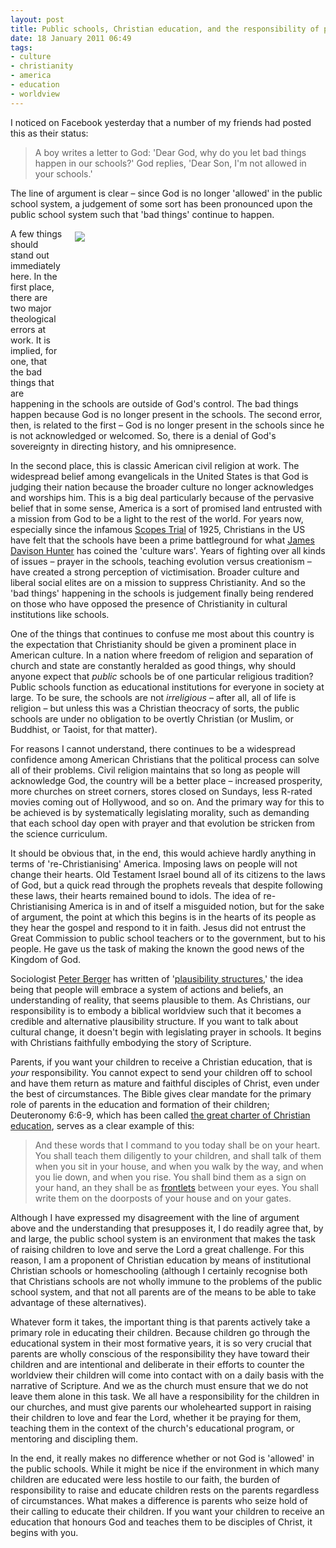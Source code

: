 ```yaml
---
layout: post
title: Public schools, Christian education, and the responsibility of parents
date: 18 January 2011 06:49
tags:
- culture
- christianity
- america
- education
- worldview
---
```

<p>I noticed on Facebook yesterday that a number of my friends had posted this as their status:</p>
<blockquote>
A boy writes a letter to God: 'Dear God, why do you let bad things happen in our schools?' God replies, 'Dear Son, I'm not allowed in your schools.'
</blockquote>
<p>The line of argument is clear &ndash; since God is no longer 'allowed' in the public school system, a judgement of some sort has been pronounced upon the public school system such that 'bad things' continue to happen.</p>
<div style="float: right; margin: 5px 1px 0px 20px; width: 400px; height: 260px;"><img src="https://dl.dropbox.com/u/3897986/Jake%20Blog%20Images/school-prayer.jpg" /></div>
<p>A few things should stand out immediately here. In the first place, there are two major theological errors at work. It is implied, for one, that the bad things that are happening in the schools are outside of God's control. The bad things happen because God is no longer present in the schools. The second error, then, is related to the first &ndash; God is no longer present in the schools since he is not acknowledged or welcomed. So, there is a denial of God's sovereignty in directing history, and his omnipresence.</p>
<p>In the second place, this is classic American civil religion at work. The widespread belief among evangelicals in the United States is that God is judging their nation because the broader culture no longer acknowledges and worships him. This is a big deal particularly because of the pervasive belief that in some sense, America is a sort of promised land entrusted with a mission from God to be a light to the rest of the world. For years now, especially since the infamous <a href="http://en.wikipedia.org/wiki/Scopes_Trial">Scopes Trial</a> of 1925, Christians in the US have felt that the schools have been a prime battleground for what <a href="http://jamesdavisonhunter.com/">James Davison Hunter</a> has coined the 'culture wars'. Years of fighting over all kinds of issues &ndash; prayer in the schools, teaching evolution versus creationism &ndash; have created a strong perception of victimisation. Broader culture and liberal social elites are on a mission to&nbsp;suppress&nbsp;Christianity. And so the 'bad things' happening in the schools is judgement finally being rendered on those who have opposed the presence of Christianity in cultural institutions like schools.</p>
<p>One of the things that continues to confuse me most about this country is the expectation that Christianity should be given a prominent place in American culture. In a nation where freedom of religion and separation of church and state are constantly heralded as good things, why should anyone expect that <em>public</em>&nbsp;schools be of one particular religious tradition? Public schools function as educational institutions for everyone in society at large. To be sure, the schools are not <em>irreligious</em>&nbsp;&ndash; after all, all of life is religion &ndash; but unless this was a Christian theocracy of sorts, the public schools are under no obligation to be overtly Christian (or Muslim, or Buddhist, or Taoist, for that matter).</p>
<p>For reasons I cannot understand, there continues to be a widespread confidence among American Christians that the political process can solve all of their problems. Civil religion maintains that so long as people will acknowledge God, the country will be a better place &ndash; increased prosperity, more churches on street corners, stores closed on Sundays, less R-rated movies coming out of Hollywood, and so on. And the primary way for this to be achieved is by systematically legislating morality, such as demanding that each school day open with prayer and that evolution be stricken from the science curriculum.</p>
<p>It should be obvious that, in the end, this would achieve hardly anything in terms of 're-Christianising' America. Imposing laws on people will not change their hearts. Old Testament Israel bound all of its citizens to the laws of God, but a quick read through the prophets reveals that despite following these laws, their hearts remained bound to idols. The idea of re-Christianising America is in and of itself a misguided notion, but for the sake of argument, the point at which this begins is in the hearts of its people as they hear the gospel and respond to it in faith.&nbsp;Jesus did not entrust the Great Commission to public school teachers or to the government, but to his people. He gave us the task of making the known the good news of the Kingdom of God.</p>
<p>Sociologist <a href="http://en.wikipedia.org/wiki/Peter_L._Berger">Peter Berger</a> has written of '<a href="http://en.wikipedia.org/wiki/Plausibility_structure">plausibility structures</a>,' the idea being that people will embrace a system of actions and beliefs, an understanding of reality, that seems plausible to them. As Christians, our responsibility is to embody a biblical worldview such that it becomes a credible and alternative plausibility structure. If you want to talk about cultural change, it doesn't begin with legislating prayer in schools. It begins with Christians faithfully embodying the story of Scripture.</p>
<p>Parents, if you want your children to receive a Christian education, that is <em>your </em>responsibility. You cannot expect to send your children off to school and have them return as mature and faithful disciples of Christ, even under the best of circumstances. The Bible gives clear mandate for the primary role of parents in the education and formation of their children; Deuteronomy 6:6-9, which has been called <a href="http://jakebelder.com/the-great-charter-of-christian-education">the great charter of Christian education</a>, serves as a clear example of this:</p>
<blockquote>
And these words that I command to you today shall be on your heart. You shall teach them diligently to your children, and shall talk of them when you sit in your house, and when you walk by the way, and when you lie down, and when you rise. You shall bind them as a sign on your hand, an they shall be as <a href="http://www.christiananswers.net/dictionary/frontlets.html">frontlets</a> between your eyes. You shall write them on the doorposts of your house and on your gates.
</blockquote>
<p>Although I have expressed my disagreement with the line of argument above and the understanding that presupposes it, I do readily agree that, by and large, the public school system is an environment that makes the task of raising children to love and serve the Lord a great challenge.&nbsp;For this reason, I am a proponent of Christian education by means of institutional Christian schools or homeschooling (although I certainly recognise both that Christians schools are not wholly immune to the problems of the public school system, and that not all parents are of the means to be able to take advantage of these alternatives).</p>
<p>Whatever form it takes, the important thing is that parents actively take a primary role in educating their children.&nbsp;Because children go through the educational system in their most formative years, it is so very crucial that parents are wholly conscious of the responsibility they have toward their children and are intentional and deliberate in their efforts to counter the worldview their children will come into contact with on a daily basis with the narrative of Scripture.&nbsp;And we as the church must ensure that we do not leave them alone in this task. We all have a responsibility for the children in our churches, and must give parents our wholehearted support in raising their children to love and fear the Lord, whether it be praying for them, teaching them in the context of the church's educational program, or mentoring and discipling them.</p>

In the end, it really makes no difference whether or not God is 'allowed' in the public schools. While it might be nice if the environment in which many children are educated were less hostile to our faith, the burden of responsibility to raise and educate children rests on the parents regardless of circumstances. What makes a difference is parents who seize hold of their calling to educate their children. If you want your children to receive an education that honours God and teaches them to be disciples of Christ, it begins with you.
